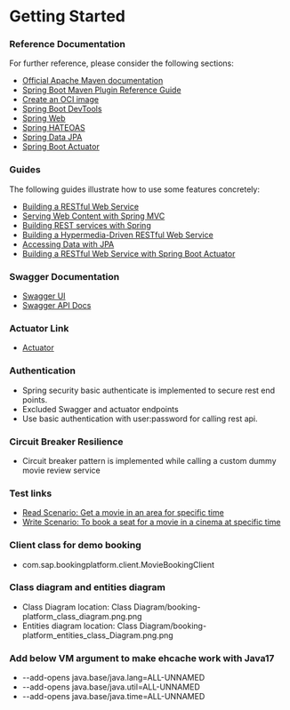 # Getting Started

### Reference Documentation
For further reference, please consider the following sections:

* [Official Apache Maven documentation](https://maven.apache.org/guides/index.html)
* [Spring Boot Maven Plugin Reference Guide](https://docs.spring.io/spring-boot/docs/3.0.6/maven-plugin/reference/html/)
* [Create an OCI image](https://docs.spring.io/spring-boot/docs/3.0.6/maven-plugin/reference/html/#build-image)
* [Spring Boot DevTools](https://docs.spring.io/spring-boot/docs/3.0.6/reference/htmlsingle/#using.devtools)
* [Spring Web](https://docs.spring.io/spring-boot/docs/3.0.6/reference/htmlsingle/#web)
* [Spring HATEOAS](https://docs.spring.io/spring-boot/docs/3.0.6/reference/htmlsingle/#web.spring-hateoas)
* [Spring Data JPA](https://docs.spring.io/spring-boot/docs/3.0.6/reference/htmlsingle/#data.sql.jpa-and-spring-data)
* [Spring Boot Actuator](https://docs.spring.io/spring-boot/docs/3.0.6/reference/htmlsingle/#actuator)

### Guides
The following guides illustrate how to use some features concretely:

* [Building a RESTful Web Service](https://spring.io/guides/gs/rest-service/)
* [Serving Web Content with Spring MVC](https://spring.io/guides/gs/serving-web-content/)
* [Building REST services with Spring](https://spring.io/guides/tutorials/rest/)
* [Building a Hypermedia-Driven RESTful Web Service](https://spring.io/guides/gs/rest-hateoas/)
* [Accessing Data with JPA](https://spring.io/guides/gs/accessing-data-jpa/)
* [Building a RESTful Web Service with Spring Boot Actuator](https://spring.io/guides/gs/actuator-service/)

### Swagger Documentation
* [Swagger UI](http://localhost:8080/swagger-ui/index.html)
* [Swagger API Docs](http://localhost:8080/v3/api-docs)

### Actuator Link
* [Actuator](http://localhost:8080/actuator)

### Authentication
* Spring security basic authenticate is implemented to secure rest end points.
* Excluded Swagger and actuator endpoints
* Use basic authentication with user:password for calling rest api.

### Circuit Breaker Resilience
* Circuit breaker pattern is implemented while calling a custom dummy movie review service

### Test links
* [Read Scenario: Get a movie in an area for specific time](http://localhost:8080/platform/cinema/movie/MOVIE1?dateTime=2023-05-10T13:00:00&pinCode=411030)
* [Write Scenario: To book a seat for a movie in a cinema at specific time](http://localhost:8080/platform/booking/user/401/movie/601/cinema/701/datetime/2023-05-10T13:00:00/payment/1101/seat/45)

### Client class for demo booking
* com.sap.bookingplatform.client.MovieBookingClient

### Class diagram and entities diagram
* Class Diagram location:  Class Diagram/booking-platform_class_diagram.png.png
* Entities diagram location:  Class Diagram/booking-platform_entities_class_Diagram.png.png

### Add below VM argument to make ehcache work with Java17
* --add-opens java.base/java.lang=ALL-UNNAMED
* --add-opens java.base/java.util=ALL-UNNAMED
* --add-opens java.base/java.time=ALL-UNNAMED
